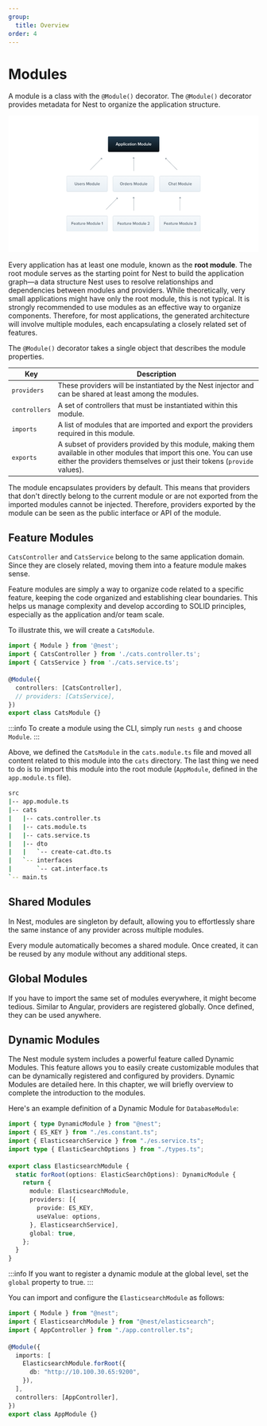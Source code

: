 ```yaml
---
group:
  title: Overview
order: 4
---
```


# Modules

A module is a class with the `@Module()` decorator. The `@Module()` decorator provides metadata for Nest to organize the application structure.

![image.png](./images/modules.png)

Every application has at least one module, known as the **root module**. The root module serves as the starting point for Nest to build the application graph—a data structure Nest uses to resolve relationships and dependencies between modules and providers. While theoretically, very small applications might have only the root module, this is not typical. It is strongly recommended to use modules as an effective way to organize components. Therefore, for most applications, the generated architecture will involve multiple modules, each encapsulating a closely related set of features.

The `@Module()` decorator takes a single object that describes the module properties.

| Key          | Description                                                |
| ------------ | ---------------------------------------------------------- |
| `providers`  | These providers will be instantiated by the Nest injector and can be shared at least among the modules. |
| `controllers`| A set of controllers that must be instantiated within this module. |
| `imports`    | A list of modules that are imported and export the providers required in this module. |
| `exports`    | A subset of providers provided by this module, making them available in other modules that import this one. You can use either the providers themselves or just their tokens (`provide` values). |

The module encapsulates providers by default. This means that providers that don't directly belong to the current module or are not exported from the imported modules cannot be injected. Therefore, providers exported by the module can be seen as the public interface or API of the module.

## Feature Modules

`CatsController` and `CatsService` belong to the same application domain. Since they are closely related, moving them into a feature module makes sense.

Feature modules are simply a way to organize code related to a specific feature, keeping the code organized and establishing clear boundaries. This helps us manage complexity and develop according to SOLID principles, especially as the application and/or team scale.

To illustrate this, we will create a `CatsModule`.

```typescript
import { Module } from '@nest';
import { CatsController } from './cats.controller.ts';
import { CatsService } from './cats.service.ts';

@Module({
  controllers: [CatsController],
  // providers: [CatsService],
})
export class CatsModule {}
```

:::info
To create a module using the CLI, simply run `nests g` and choose `Module`.
:::

Above, we defined the `CatsModule` in the `cats.module.ts` file and moved all content related to this module into the `cats` directory. The last thing we need to do is to import this module into the root module (`AppModule`, defined in the `app.module.ts` file).


```bash
src
|-- app.module.ts
|-- cats
|   |-- cats.controller.ts
|   |-- cats.module.ts
|   |-- cats.service.ts
|   |-- dto
|   |   `-- create-cat.dto.ts
|   `-- interfaces
|       `-- cat.interface.ts
`-- main.ts
```

## Shared Modules

In Nest, modules are singleton by default, allowing you to effortlessly share the same instance of any provider across multiple modules.

Every module automatically becomes a shared module. Once created, it can be reused by any module without any additional steps.

## Global Modules

If you have to import the same set of modules everywhere, it might become tedious. Similar to Angular, providers are registered globally. Once defined, they can be used anywhere.

## Dynamic Modules

The Nest module system includes a powerful feature called Dynamic Modules. This feature allows you to easily create customizable modules that can be dynamically registered and configured by providers. Dynamic Modules are detailed here. In this chapter, we will briefly overview to complete the introduction to the modules.

Here's an example definition of a Dynamic Module for `DatabaseModule`:

```typescript
import { type DynamicModule } from "@nest";
import { ES_KEY } from "./es.constant.ts";
import { ElasticsearchService } from "./es.service.ts";
import type { ElasticSearchOptions } from "./types.ts";

export class ElasticsearchModule {
  static forRoot(options: ElasticSearchOptions): DynamicModule {
    return {
      module: ElasticsearchModule,
      providers: [{
        provide: ES_KEY,
        useValue: options,
      }, ElasticsearchService],
      global: true,
    };
  }
}
```

:::info
If you want to register a dynamic module at the global level, set the `global` property to true.
:::

You can import and configure the `ElasticsearchModule` as follows:

```typescript
import { Module } from "@nest";
import { ElasticsearchModule } from "@nest/elasticsearch";
import { AppController } from "./app.controller.ts";

@Module({
  imports: [
    ElasticsearchModule.forRoot({
      db: "http://10.100.30.65:9200",
    }),
  ],
  controllers: [AppController],
})
export class AppModule {}
```
